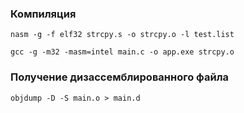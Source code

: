 ### Компиляция

`nasm -g -f elf32 strcpy.s -o strcpy.o -l test.list`

`gcc -g -m32 -masm=intel main.c -o app.exe strcpy.o`

### Получение дизассемблированного файла

`objdump -D -S main.o > main.d`
